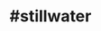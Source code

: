 ---
title: "#stillwater"
hashtag: "stillwater"
tags:
  - Cities I have lived in
  - Cities I have visited
  - City
  - Minnesota
---